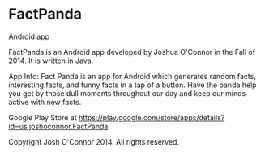 # FactPanda
Android app

FactPanda is an Android app developed by Joshua O'Connor in the Fall of 2014.  It is written in Java.

App Info:
Fact Panda is an app for Android which generates random facts, interesting facts, and funny facts in a tap of a button. Have the panda help you get by those dull moments throughout our day and keep our minds active with new facts.

Google Play Store at https://play.google.com/store/apps/details?id=us.joshoconnor.FactPanda  


Copyright Josh O'Connor 2014.  All rights reserved.
